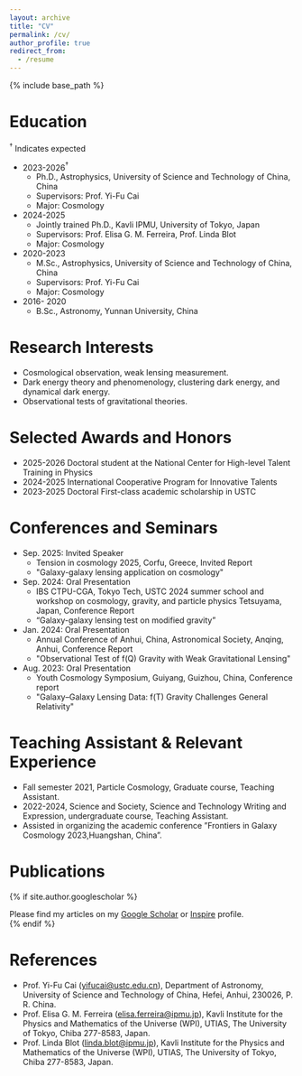 ```yaml
---
layout: archive
title: "CV"
permalink: /cv/
author_profile: true
redirect_from:
  - /resume
---
```


{% include base_path %}


Education
======
$^{\dagger}$ Indicates expected
* 2023-2026$^{\dagger}$
  * Ph.D., Astrophysics, University of Science and Technology of China, China
  * Supervisors: Prof. Yi-Fu Cai
  * Major: Cosmology
* 2024-2025
  * Jointly trained Ph.D., Kavli IPMU, University of Tokyo, Japan
  * Supervisors: Prof. Elisa G. M. Ferreira, Prof. Linda Blot
  * Major: Cosmology
* 2020-2023
  * M.Sc., Astrophysics, University of Science and Technology of China, China
  * Supervisors: Prof. Yi-Fu Cai
  * Major: Cosmology
* 2016- 2020
  * B.Sc., Astronomy, Yunnan University, China

Research Interests
======
* Cosmological observation, weak lensing measurement.
* Dark energy theory and phenomenology, clustering dark energy, and dynamical dark energy.
* Observational tests of gravitational theories.

Selected Awards and Honors
======
* 2025-2026 Doctoral student at the National Center for High-level Talent Training in Physics
* 2024-2025 International Cooperative Program for Innovative Talents
* 2023-2025 Doctoral First-class academic scholarship in USTC

Conferences and Seminars
======
* Sep. 2025: Invited Speaker
  * Tension in cosmology 2025, Corfu, Greece, Invited Report
  * "Galaxy-galaxy lensing application on cosmology"
* Sep. 2024: Oral Presentation
  * IBS CTPU-CGA, Tokyo Tech, USTC 2024 summer school and workshop on cosmology, gravity, and particle physics Tetsuyama, Japan, Conference Report
  * “Galaxy-galaxy lensing test on modified gravity”
* Jan. 2024: Oral Presentation
  * Annual Conference of Anhui, China, Astronomical Society, Anqing, Anhui, Conference Report
  * "Observational Test of f(Q) Gravity with Weak Gravitational Lensing"
* Aug. 2023: Oral Presentation
  * Youth Cosmology Symposium, Guiyang, Guizhou, China, Conference report
  * "Galaxy–Galaxy Lensing Data: f(T) Gravity Challenges General Relativity"


Teaching Assistant & Relevant Experience
======
* Fall semester 2021, Particle Cosmology, Graduate course, Teaching Assistant.
* 2022-2024, Science and Society, Science and Technology Writing and Expression, undergraduate course, Teaching Assistant.
* Assisted in organizing the academic conference ”Frontiers in Galaxy Cosmology 2023,Huangshan, China”.


Publications
======
{% if site.author.googlescholar %}
  <div class="wordwrap">Please find my articles on my <a href="{{site.author.googlescholar}}">Google Scholar</a> or <a href="https://inspirehep.net/authors/2789730?ui-citation-summary=true">Inspire</a> profile.</div>
{% endif %}

References
======
* Prof. Yi-Fu Cai (yifucai@ustc.edu.cn), Department of Astronomy, University of Science and Technology of China, Hefei, Anhui, 230026, P. R. China.
* Prof. Elisa G. M. Ferreira (elisa.ferreira@ipmu.jp), Kavli Institute for the Physics and Mathematics of the Universe (WPI), UTIAS, The University of Tokyo, Chiba 277-8583, Japan.
* Prof. Linda Blot (linda.blot@ipmu.jp), Kavli Institute for the Physics and Mathematics of the Universe (WPI), UTIAS, The University of Tokyo, Chiba 277-8583, Japan.
